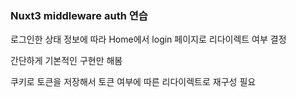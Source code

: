 ### Nuxt3 middleware auth 연습

로그인한 상태 정보에 따라 Home에서 login 페이지로 리다이렉트 여부 결정

간단하게 기본적인 구현만 해봄

쿠키로 토큰을 저장해서 토큰 여부에 따른 리다이렉트로 재구성 필요
